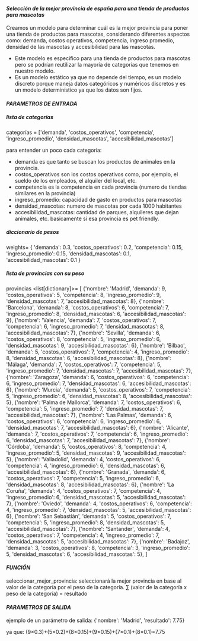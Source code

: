 #### ***Selección de la mejor provincia de españa para una tienda de productos para mascotas***

Creamos un modelo para determinar cuál es la mejor provincia para poner una tienda de productos para mascotas, considerando diferentes aspectos como: demanda, costos operativos, competencia, ingreso promedio, densidad de las mascotas y accesibilidad para las mascotas.

- Este modelo es especifico para una tienda de productos para mascotas pero se podrían reutilizar la mayoría de categorias que tenemos en nuestro modelo.
- Es un modelo estático ya que no depende del tiempo, es un modelo discreto porque maneja datos categóricos y numéricos discretos y es un modelo determinístico ya que los datos son fijos. 

#### ***PARAMETROS DE ENTRADA***

##### **lista de categorías**
categorías <list> = ['demanda', 'costos_operativos', 'competencia', 'ingreso_promedio', 'densidad_mascotas', 'accesibilidad_mascotas']

para entender un poco cada categoría: 
* demanda es que tanto se buscan los productos de animales en la provincia.
* costos_operativos son los costos operativos como, por ejemplo, el sueldo de los empleados, el alquiler del local, etc.
* competencia es la competencia en cada provincia (numero de tiendas similares en la provincia)
* ingreso_promedio: capacidad de gasto en productos para mascotas
* densidad_mascotas: numero de mascotas por cada 1000 habitantes
* accesibilidad_mascotas: cantidad de parques, alquileres que dejan animales, etc. basicamente si esa provincia es pet friendly. 

##### **diccionario de pesos**
weights<dictionary>= { 
'demanda': 0.3, 
'costos_operativos': 0.2, 
'competencia': 0.15, 
'ingreso_promedio': 0.15,
'densidad_mascotas': 0.1,
'accesibilidad_mascotas': 0.1 }

##### **lista de provincias con su peso**
provincias <list[dictionary]>= [ 
{'nombre': 'Madrid', 'demanda': 9, 'costos_operativos': 5, 'competencia': 8, 'ingreso_promedio': 9, 'densidad_mascotas': 7, 'accesibilidad_mascotas': 8},
{'nombre': 'Barcelona', 'demanda': 8, 'costos_operativos': 6, 'competencia': 7, 'ingreso_promedio': 8, 'densidad_mascotas': 6, 'accesibilidad_mascotas': 9}, 
{'nombre': 'Valencia', 'demanda': 7, 'costos_operativos': 7, 'competencia': 6, 'ingreso_promedio': 7, 'densidad_mascotas': 8, 'accesibilidad_mascotas': 7}, 
{'nombre': 'Sevilla', 'demanda': 6, 'costos_operativos': 8, 'competencia': 5, 'ingreso_promedio': 6, 'densidad_mascotas': 9, 'accesibilidad_mascotas': 6},
{'nombre': 'Bilbao', 'demanda': 5, 'costos_operativos': 7, 'competencia': 4, 'ingreso_promedio': 8, 'densidad_mascotas': 6, 'accesibilidad_mascotas': 8},
{'nombre': 'Málaga', 'demanda': 7, 'costos_operativos': 7, 'competencia': 5, 'ingreso_promedio': 7, 'densidad_mascotas': 7, 'accesibilidad_mascotas': 7}, 
{'nombre': 'Zaragoza', 'demanda': 6, 'costos_operativos': 6, 'competencia': 6, 'ingreso_promedio': 7, 'densidad_mascotas': 6, 'accesibilidad_mascotas': 6}, 
{'nombre': 'Murcia', 'demanda': 5, 'costos_operativos': 7, 'competencia': 5, 'ingreso_promedio': 6, 'densidad_mascotas': 8, 'accesibilidad_mascotas': 5},
{'nombre': 'Palma de Mallorca', 'demanda': 7, 'costos_operativos': 6, 'competencia': 5, 'ingreso_promedio': 7, 'densidad_mascotas': 7, 'accesibilidad_mascotas': 7}, 
{'nombre': 'Las Palmas', 'demanda': 6, 'costos_operativos': 6, 'competencia': 6, 'ingreso_promedio': 6, 'densidad_mascotas': 7, 'accesibilidad_mascotas': 6}, 
{'nombre': 'Alicante', 'demanda': 7, 'costos_operativos': 7, 'competencia': 6, 'ingreso_promedio': 6, 'densidad_mascotas': 7, 'accesibilidad_mascotas': 7}, 
{'nombre': 'Córdoba', 'demanda': 5, 'costos_operativos': 8, 'competencia': 4, 'ingreso_promedio': 5, 'densidad_mascotas': 9, 'accesibilidad_mascotas': 5},
{'nombre': 'Valladolid', 'demanda': 4, 'costos_operativos': 6, 'competencia': 4, 'ingreso_promedio': 6, 'densidad_mascotas': 6, 'accesibilidad_mascotas': 6}, 
{'nombre': 'Granada', 'demanda': 6, 'costos_operativos': 7, 'competencia': 5, 'ingreso_promedio': 6, 'densidad_mascotas': 8, 'accesibilidad_mascotas': 6}, 
{'nombre': 'La Coruña', 'demanda': 4, 'costos_operativos': 7, 'competencia': 4, 'ingreso_promedio': 6, 'densidad_mascotas': 5, 'accesibilidad_mascotas': 7},
{'nombre': 'Oviedo', 'demanda': 4, 'costos_operativos': 6, 'competencia': 4, 'ingreso_promedio': 7, 'densidad_mascotas': 5, 'accesibilidad_mascotas': 6},
{'nombre': 'San Sebastián', 'demanda': 5, 'costos_operativos': 7, 'competencia': 5, 'ingreso_promedio': 8, 'densidad_mascotas': 5, 'accesibilidad_mascotas': 7},
{'nombre': 'Santander', 'demanda': 4, 'costos_operativos': 7, 'competencia': 4, 'ingreso_promedio': 7, 'densidad_mascotas': 5, 'accesibilidad_mascotas': 7}, 
{'nombre': 'Badajoz', 'demanda': 3, 'costos_operativos': 8, 'competencia': 3, 'ingreso_promedio': 5, 'densidad_mascotas': 6, 'accesibilidad_mascotas': 5},
]
#### ***FUNCIÓN***

seleccionar_mejor_provincia: seleccionará la mejor provincia en base al valor de la categoría por el peso de la categoría.
∑ (valor de la categoría x  peso de la categoría) = resultado
#### ***PARAMETROS DE SALIDA***

ejemplo de un parámetro de salida: 
{'nombre': 'Madrid', 'resultado': 7.75}

ya que:
(9×0.3)+(5×0.2)+(8×0.15)+(9×0.15)+(7×0.1)+(8×0.1)=7.75
